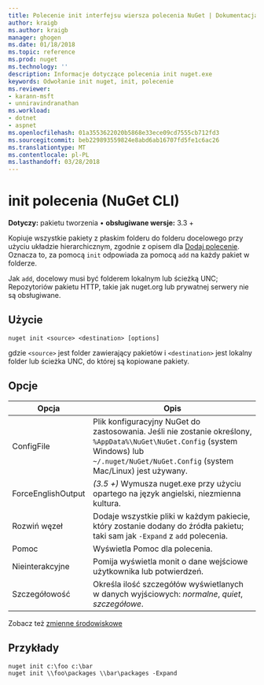 ```yaml
---
title: Polecenie init interfejsu wiersza polecenia NuGet | Dokumentacja firmy Microsoft
author: kraigb
ms.author: kraigb
manager: ghogen
ms.date: 01/18/2018
ms.topic: reference
ms.prod: nuget
ms.technology: ''
description: Informacje dotyczące polecenia init nuget.exe
keywords: Odwołanie init nuget, init, polecenie
ms.reviewer:
- karann-msft
- unniravindranathan
ms.workload:
- dotnet
- aspnet
ms.openlocfilehash: 01a3553622020b5868e33ece09cd7555cb712fd3
ms.sourcegitcommit: beb229893559824e8abd6ab16707fd5fe1c6ac26
ms.translationtype: MT
ms.contentlocale: pl-PL
ms.lasthandoff: 03/28/2018
---
```

# <a name="init-command-nuget-cli"></a>init polecenia (NuGet CLI)

**Dotyczy:** pakietu tworzenia &bullet; **obsługiwane wersje:** 3.3 +

Kopiuje wszystkie pakiety z płaskim folderu do folderu docelowego przy użyciu układzie hierarchicznym, zgodnie z opisem dla [Dodaj polecenie](cli-ref-add.md). Oznacza to, za pomocą `init` odpowiada za pomocą `add` na każdy pakiet w folderze.

Jak `add`, docelowy musi być folderem lokalnym lub ścieżką UNC; Repozytoriów pakietu HTTP, takie jak nuget.org lub prywatnej serwery nie są obsługiwane.

## <a name="usage"></a>Użycie

```cli
nuget init <source> <destination> [options]
```

gdzie `<source>` jest folder zawierający pakietów i `<destination>` jest lokalny folder lub ścieżka UNC, do której są kopiowane pakiety.

## <a name="options"></a>Opcje

| Opcja | Opis |
| --- | --- |
| ConfigFile | Plik konfiguracyjny NuGet do zastosowania. Jeśli nie zostanie określony, `%AppData%\NuGet\NuGet.Config` (system Windows) lub `~/.nuget/NuGet/NuGet.Config` (system Mac/Linux) jest używany.|
| ForceEnglishOutput | *(3.5 +)* Wymusza nuget.exe przy użyciu opartego na język angielski, niezmienna kultura. |
| Rozwiń węzeł | Dodaje wszystkie pliki w każdym pakiecie, który zostanie dodany do źródła pakietu; taki sam jak `-Expand` z `add` polecenia. |
| Pomoc | Wyświetla Pomoc dla polecenia. |
| Nieinterakcyjne | Pomija wyświetla monit o dane wejściowe użytkownika lub potwierdzeń. |
| Szczegółowość | Określa ilość szczegółów wyświetlanych w danych wyjściowych: *normalne*, *quiet*, *szczegółowe*. |

Zobacz też [zmienne środowiskowe](cli-ref-environment-variables.md)

## <a name="examples"></a>Przykłady

```cli
nuget init c:\foo c:\bar
nuget init \\foo\packages \\bar\packages -Expand
```
